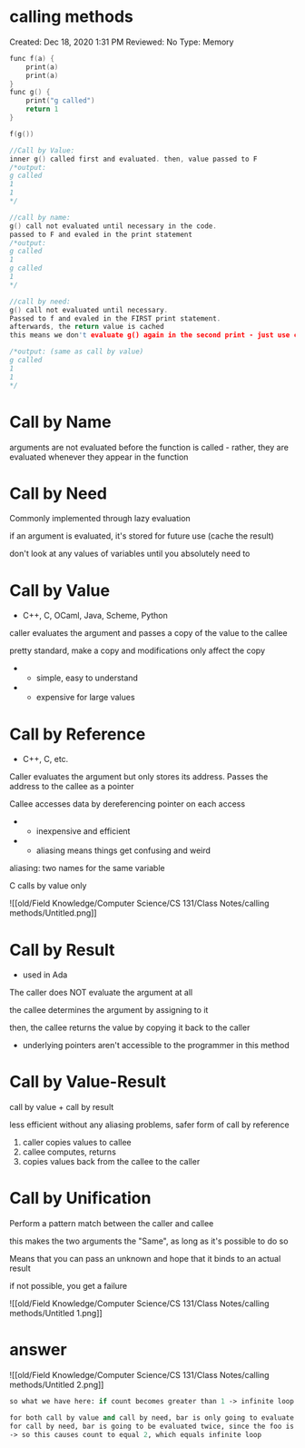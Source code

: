 # calling methods

Created: Dec 18, 2020 1:31 PM
Reviewed: No
Type: Memory

```c
func f(a) {
	print(a)
	print(a)
}
func g() {
	print("g called")
	return 1
}

f(g())

//Call by Value:
inner g() called first and evaluated. then, value passed to F
/*output:
g called
1
1
*/

//call by name:
g() call not evaluated until necessary in the code. 
passed to F and evaled in the print statement
/*output:
g called
1
g called
1
*/

//call by need:
g() call not evaluated until necessary. 
Passed to f and evaled in the FIRST print statement. 
afterwards, the return value is cached
this means we don't evaluate g() again in the second print - just use cached val

/*output: (same as call by value)
g called
1
1
*/
```

# Call by Name

arguments are not evaluated before the function is called - rather, they are evaluated whenever they appear in the function

# Call by Need

Commonly implemented through lazy evaluation

if an argument is evaluated, it's stored for future use (cache the result)

don't look at any values of variables until you absolutely need to

# Call by Value

- C++, C, OCaml, Java, Scheme, Python

caller evaluates the argument and passes a copy of the value to the callee

pretty standard, make a copy and modifications only affect the copy

- + simple, easy to understand
- - expensive for large values

# Call by Reference

- C++, C, etc.

Caller evaluates the argument but only stores its address. Passes the address to the callee as a pointer

Callee accesses data by dereferencing pointer on each access

- + inexpensive and efficient
- - aliasing means things get confusing and weird

aliasing: two names for the same variable

C calls by value only

![[old/Field Knowledge/Computer Science/CS 131/Class Notes/calling methods/Untitled.png]]

# Call by Result

- used in Ada

The caller does NOT evaluate the argument at all

the callee determines the argument by assigning to it

then, the callee returns the value by copying it back to the caller

- underlying pointers aren't accessible to the programmer in this method

# Call by Value-Result

call by value + call by result

less efficient without any aliasing problems, safer form of call by reference

1. caller copies values to callee
2. callee computes, returns
3. copies values back from the callee to the caller

# Call by Unification

Perform a pattern match between the caller and callee

this makes the two arguments the "Same", as long as it's possible to do so

Means that you can pass an unknown and hope that it binds to an actual result

if not possible, you get a failure

![[old/Field Knowledge/Computer Science/CS 131/Class Notes/calling methods/Untitled 1.png]]

# answer

![[old/Field Knowledge/Computer Science/CS 131/Class Notes/calling methods/Untitled 2.png]]

```scheme
so what we have here: if count becomes greater than 1 -> infinite loop 

for both call by value and call by need, bar is only going to evaluate once
for call by need, bar is going to be evaluated twice, since the foo is being passed the entire function as the arg
-> so this causes count to equal 2, which equals infinite loop 
```